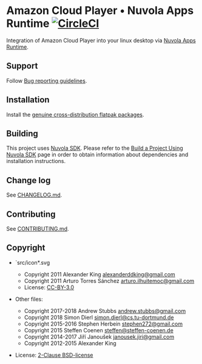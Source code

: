 Amazon Cloud Player • Nuvola Apps Runtime [![CircleCI](https://circleci.com/gh/tiliado/nuvola-app-amazon-cloud-player/tree/master.svg?style=svg)](https://circleci.com/gh/tiliado/nuvola-app-amazon-cloud-player/tree/master)
=================================

Integration of Amazon Cloud Player into your linux desktop via
[Nuvola Apps Runtime](https://github.com/tiliado/nuvolaruntime).

Support
-------

Follow [Bug reporting guidelines](https://github.com/tiliado/nuvolaruntime/wiki/Bug-Reporting-Guidelines).

Installation
------------

Install the [genuine cross-distribution flatpak packages](https://nuvola.tiliado.eu/app/amazon_cloud_player/).

Building
--------

This project uses [Nuvola SDK](https://github.com/tiliado/nuvolasdk#create-new-project). Please refer to
the [Build a Project Using Nuvola SDK](https://github.com/tiliado/nuvolasdk#build-a-project-using-nuvola-sdk)
page in order to obtain information about dependencies and installation instructions.

Change log
----------

See [CHANGELOG.md](./CHANGELOG.md).

Contributing
------------

See [CONTRIBUTING.md](./CONTRIBUTING.md).

Copyright
---------

  - `src/icon*.svg
    + Copyright 2011 Alexander King <alexanderddking@gmail.com>
    + Copyright 2011 Arturo Torres Sánchez <arturo.ilhuitemoc@gmail.com>
    + License: [CC-BY-3.0](./LICENSE-CC-BY.txt)

  - Other files:
    + Copyright 2017-2018  Andrew Stubbs <andrew.stubbs@gmail.com>
    + Copyright 2018 Simon Dierl <simon.dierl@cs.tu-dortmund.de>
    + Copyright 2015-2016 Stephen Herbein <stephen272@gmail.com>
    + Copyright 2015 Steffen Coenen <steffen@steffen-coenen.de>
    + Copyright 2014-2017 Jiří Janoušek <janousek.jiri@gmail.com>
    + Copyright 2012-2015 Alexander King
  - License: [2-Clause BSD-license](./LICENSE)
